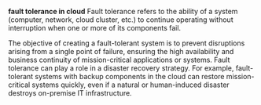 
****fault tolerance in cloud****
Fault tolerance refers to the ability of a system (computer, network, cloud cluster, etc.) to continue operating without interruption when one or more of its components fail.

The objective of creating a fault-tolerant system is to prevent disruptions arising from a single point of failure, ensuring the high availability and business continuity of mission-critical applications or systems.
Fault tolerance can play a role in a disaster recovery strategy. For example, fault-tolerant systems with backup components in the cloud can restore mission-critical systems quickly, even if a natural or human-induced disaster destroys on-premise IT infrastructure.
